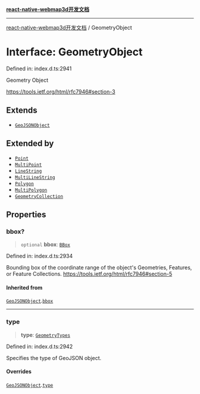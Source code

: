 [**react-native-webmap3d开发文档**](../README.md)

***

[react-native-webmap3d开发文档](../globals.md) / GeometryObject

# Interface: GeometryObject

Defined in: index.d.ts:2941

Geometry Object

https://tools.ietf.org/html/rfc7946#section-3

## Extends

- [`GeoJSONObject`](GeoJSONObject.md)

## Extended by

- [`Point`](Point.md)
- [`MultiPoint`](MultiPoint.md)
- [`LineString`](LineString.md)
- [`MultiLineString`](MultiLineString.md)
- [`Polygon`](Polygon.md)
- [`MultiPolygon`](MultiPolygon.md)
- [`GeometryCollection`](GeometryCollection.md)

## Properties

### bbox?

> `optional` **bbox**: [`BBox`](../type-aliases/BBox.md)

Defined in: index.d.ts:2934

Bounding box of the coordinate range of the object's Geometries, Features, or Feature Collections.
https://tools.ietf.org/html/rfc7946#section-5

#### Inherited from

[`GeoJSONObject`](GeoJSONObject.md).[`bbox`](GeoJSONObject.md#bbox)

***

### type

> **type**: [`GeometryTypes`](../type-aliases/GeometryTypes.md)

Defined in: index.d.ts:2942

Specifies the type of GeoJSON object.

#### Overrides

[`GeoJSONObject`](GeoJSONObject.md).[`type`](GeoJSONObject.md#type)
